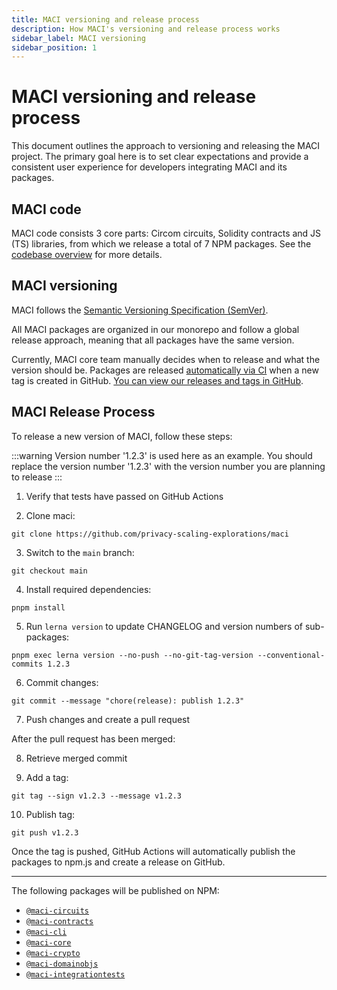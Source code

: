 ```yaml
---
title: MACI versioning and release process
description: How MACI's versioning and release process works
sidebar_label: MACI versioning
sidebar_position: 1
---
```


# MACI versioning and release process

This document outlines the approach to versioning and releasing the MACI project. The primary goal here is to set clear expectations and provide a consistent user experience for developers integrating MACI and its packages.

## MACI code

MACI code consists 3 core parts: Circom circuits, Solidity contracts and JS (TS) libraries, from which we release a total of 7 NPM packages. See the [codebase overview](/docs/overview) for more details.

## MACI versioning

MACI follows the [Semantic Versioning Specification (SemVer)](https://semver.org/).

All MACI packages are organized in our monorepo and follow a global release approach, meaning that all packages have the same version.

Currently, MACI core team manually decides when to release and what the version should be. Packages are released [automatically via CI](https://github.com/privacy-scaling-explorations/maci/blob/main/.github/workflows/release.yml) when a new tag is created in GitHub. [You can view our releases and tags in GitHub](https://github.com/privacy-scaling-explorations/maci/releases).

## MACI Release Process

To release a new version of MACI, follow these steps:

:::warning
Version number '1.2.3' is used here as an example. You should replace the version number '1.2.3' with the version number you are planning to release
:::

1. Verify that tests have passed on GitHub Actions

2. Clone maci:

```
git clone https://github.com/privacy-scaling-explorations/maci
```

3. Switch to the `main` branch:

```
git checkout main
```

4. Install required dependencies:

```
pnpm install
```

5. Run `lerna version` to update CHANGELOG and version numbers of sub-packages:

```
pnpm exec lerna version --no-push --no-git-tag-version --conventional-commits 1.2.3
```

6. Commit changes:

```
git commit --message "chore(release): publish 1.2.3"
```

7. Push changes and create a pull request

After the pull request has been merged:

8. Retrieve merged commit

9. Add a tag:

```
git tag --sign v1.2.3 --message v1.2.3
```

10. Publish tag:

```
git push v1.2.3
```

Once the tag is pushed, GitHub Actions will automatically publish the packages to npm.js and create a release on GitHub.

---

The following packages will be published on NPM:

- [`@maci-circuits`](https://www.npmjs.com/package/maci-circuits)
- [`@maci-contracts`](https://www.npmjs.com/package/maci-contracts)
- [`@maci-cli`](https://www.npmjs.com/package/maci-cli)
- [`@maci-core`](https://www.npmjs.com/package/maci-core)
- [`@maci-crypto`](https://www.npmjs.com/package/maci-crypto)
- [`@maci-domainobjs`](https://www.npmjs.com/package/maci-domainobjs)
- [`@maci-integrationtests`](https://www.npmjs.com/package/maci-integrationtests)
